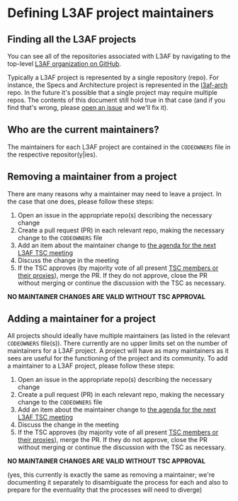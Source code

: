 # Defining L3AF project maintainers

## Finding all the L3AF projects

You can see all of the repositories associated with L3AF by navigating to the top-level [L3AF organization on GitHub](https://github.com/l3af-project).

Typically a L3AF project is represented by a single repository (repo). 
For instance, the Specs and Architecture project is represented in the [l3af-arch](https://github.com/l3af-project/l3af-arch) repo. 
In the future it's possible that a single project may require multiple repos. 
The contents of this document still hold true in that case (and if you find that's wrong, please [open an issue](https://github.com/l3af-project/governance/issues/new/choose) and we'll fix it).

## Who are the current maintainers?

The maintainers for each L3AF project are contained in the `CODEOWNERS` file in the respective repositor(y|ies).

## Removing a maintainer from a project

There are many reasons why a maintainer may need to leave a project. In the case that one does, please follow these steps:

1. Open an issue in the appropriate repo(s) describing the necessary change
1. Create a pull request (PR) in each relevant repo, making the necessary change to the `CODEOWNERS` file
1. Add an item about the maintainer change to [the agenda for the next L3AF TSC meeting](https://wiki.lfnetworking.org/display/L3AF/Meeting+Minutes?src=contextnavpagetreemode)
1. Discuss the change in the meeting
1. If the TSC approves (by majority vote of all present [TSC members or their proxies](https://wiki.lfnetworking.org/pages/viewpage.action?pageId=62491327)), merge the PR. If they do not approve, close the PR without merging or continue the discussion with the TSC as necessary.

**NO MAINTAINER CHANGES ARE VALID WITHOUT TSC APPROVAL**

## Adding a maintainer for a project

All projects should ideally have multiple maintainers (as listed in the relevant `CODEOWNERS` file(s)). 
There currently are no upper limits set on the number of maintainers for a L3AF project. 
A project will have as many maintainers as it sees are useful for the functioning of the project and its community. 
To add a maintainer to a L3AF project, please follow these steps:

1. Open an issue in the appropriate repo(s) describing the necessary change
1. Create a pull request (PR) in each relevant repo, making the necessary change to the `CODEOWNERS` file
1. Add an item about the maintainer change to [the agenda for the next L3AF TSC meeting](https://wiki.lfnetworking.org/display/L3AF/Meeting+Minutes?src=contextnavpagetreemode)
1. Discuss the change in the meeting
1. If the TSC approves (by majority vote of all present [TSC members or their proxies](https://wiki.lfnetworking.org/pages/viewpage.action?pageId=62491327)), merge the PR. If they do not approve, close the PR without merging or continue the discussion with the TSC as necessary.

**NO MAINTAINER CHANGES ARE VALID WITHOUT TSC APPROVAL**

(yes, this currently is exactly the same as removing a maintainer; we're documenting it separately to disambiguate the process for each and also to prepare for the eventuality that the processes will need to diverge)

